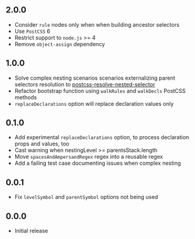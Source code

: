 ## 2.0.0

- Consider `rule` nodes only when when building ancestor selectors
- Use `PostCSS` 6
- Restrict support to `node.js` >= 4
- Remove `object-assign` dependency

## 1.0.0

- Solve complex nesting scenarios scenarios externalizing parent selectors resolution to [postcss-resolve-nested-selector](https://github.com/davidtheclark/)
- Refactor bootstrap function using `walkRules` and `walkDecls` PostCSS methods
- `replaceDeclarations` option will replace declaration values only

## 0.1.0

- Add experimental `replaceDeclarations` option, to process declaration props and values, too
- Cast warning when nestingLevel >= parentsStack.length
- Move `spacesAndAmpersandRegex` regex into a reusable regex
- Add a failing test case documenting issues when complex nesting

## 0.0.1

- Fix `levelSymbol` and `parentSymbol` options not being used

## 0.0.0

- Initial release
